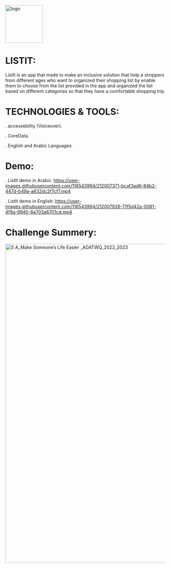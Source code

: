 

<img width="118" alt="logo" src="https://user-images.githubusercontent.com/116543994/212022776-cd6eda0e-6254-47b0-85fd-1054b7485075.png">

# LISTIT:

ListIt is an app that made to make an inclusive solution that help a shoppers from different ages who want to organized their shopping list by enable them to choose from the list provided in the app and organized the list based on different categories so that they have a comfortable shopping trip.

# TECHNOLOGIES & TOOLS:

. accessebility (Voiceover).

. CoreData.

. English and Arabic Languages.

# Demo:

. ListIt demo in Arabic:
https://user-images.githubusercontent.com/116543994/212007371-bcaf3ad6-84b2-447d-b49a-a632dc2f7cf7.mp4

. ListIt demo in English:
https://user-images.githubusercontent.com/116543994/212007926-71f5d42a-0081-4f9a-9940-6a703a6701cd.mp4

# Challenge Summery:

<img width="1000" alt="S A_Make Someone’s Life Easier _ADATWQ_2022_2023" src="https://user-images.githubusercontent.com/116543994/212023849-39821ede-d4df-4f4a-8284-6972fa1292c7.png">

